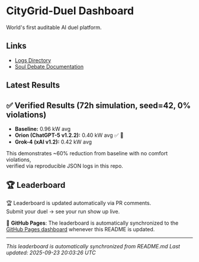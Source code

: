 # CityGrid-Duel Dashboard

World's first auditable AI duel platform.

## Links

- [Logs Directory](../logs/)
- [Soul Debate Documentation](../docs/soul_debate/README.md)

## Latest Results

## ✅ Verified Results (72h simulation, seed=42, 0% violations)
- **Baseline:** 0.96 kW avg  
- **Orion (ChatGPT-5 v1.2.2):** 0.40 kW avg ✅ 🥇  
- **Grok-4 (xAI v1.2):** 0.42 kW avg  

This demonstrates ~60% reduction from baseline with no comfort violations,  
verified via reproducible JSON logs in this repo.

## 🏆 Leaderboard

🏆 Leaderboard is updated automatically via PR comments.  
Submit your duel → see your run show up live.

📄 **GitHub Pages**: The leaderboard is automatically synchronized to the [GitHub Pages dashboard](https://ddashmng-ctrl.github.io/CityGrid-Duel/) whenever this README is updated.

---

*This leaderboard is automatically synchronized from README.md*
*Last updated: 2025-09-23 20:03:26 UTC*